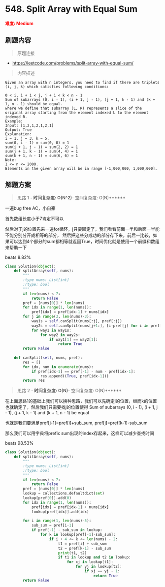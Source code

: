 # 548. Split Array with Equal Sum

**<font color=red>难度: Medium</font>**

## 刷题内容

> 原题连接

* https://leetcode.com/problems/split-array-with-equal-sum/

> 内容描述

```
Given an array with n integers, you need to find if there are triplets (i, j, k) which satisfies following conditions:

0 < i, i + 1 < j, j + 1 < k < n - 1
Sum of subarrays (0, i - 1), (i + 1, j - 1), (j + 1, k - 1) and (k + 1, n - 1) should be equal.
where we define that subarray (L, R) represents a slice of the original array starting from the element indexed L to the element indexed R.
Example:
Input: [1,2,1,2,1,2,1]
Output: True
Explanation:
i = 1, j = 3, k = 5. 
sum(0, i - 1) = sum(0, 0) = 1
sum(i + 1, j - 1) = sum(2, 2) = 1
sum(j + 1, k - 1) = sum(4, 4) = 1
sum(k + 1, n - 1) = sum(6, 6) = 1
Note:
1 <= n <= 2000.
Elements in the given array will be in range [-1,000,000, 1,000,000].
```

## 解题方案

> 思路 1
******- 时间复杂度: O(N^2)******- 空间复杂度: O(N)******

一遍bug free AC，小自豪

首先数组长度小于7肯定不可以

然后对于j的位置先来一遍for循环，j只要固定了，我们看看前面一半和后面一半能不能分别分开成相等的部分，
然后把这些分成功的部分存下来，前后一比较，如果可以达到4个部分的sum都相等就返回True，时间优化就是使用一个前缀和数组来帮助一下

beats 8.82%

```python
class Solution(object):
    def splitArray(self, nums):
        """
        :type nums: List[int]
        :rtype: bool
        """
        if len(nums) < 7:
            return False
        pref = [nums[0]] * len(nums)
        for idx in range(1, len(nums)):
            pref[idx] = pref[idx-1] + nums[idx]
        for j in range(3, len(nums)-3):
            way1s = self.canSplit(nums[:j], pref[:j]) 
            way2s = self.canSplit(nums[j+1:], [i-pref[j] for i in pref[j+1:]])
            for way1 in way1s:
                for way2 in way2s:
                    if way1[1] == way2[1]:
                        return True
        return False        
            
    def canSplit(self, nums, pref):
        res = []
        for idx, num in enumerate(nums):
            if pref[idx-1] == pref[-1] - num - pref[idx-1]:
                res.append((True, pref[idx-1]))
        return res
```


> 思路 2
******- 时间复杂度: O(N)******- 空间复杂度: O(N)******


在上面思路1的基础上我们可以换种思路，我们可以先确定i的位置，继而k的位置也就确定了，然后我们只需要找j的位置使得
Sum of subarrays (0, i - 1), (i + 1, j - 1), (j + 1, k - 1) and (k + 1, n - 1) be equal

也就是我们要满足pref[j-1]=pref[i]+sub_sum, pref[j]=pref[k-1]-sub_sum

那么我们可以用字典将prefix sum出现的index存起来，这样可以减少查找时间

beats 98.53%

```python
class Solution(object):
    def splitArray(self, nums):
        """
        :type nums: List[int]
        :rtype: bool
        """
        if len(nums) < 7:
            return False
        pref = [nums[0]] * len(nums)
        lookup = collections.defaultdict(set)
        lookup[pref[0]].add(0)
        for idx in range(1, len(nums)):
            pref[idx] = pref[idx-1] + nums[idx]
            lookup[pref[idx]].add(idx)
        
        for i in range(1, len(nums)-5):
            sub_sum = pref[i-1]
            if pref[-1] - sub_sum in lookup:
                for k in lookup[pref[-1]-sub_sum]:
                    if i + 4 <= k <= len(nums) - 2:
                        t1 = pref[i] + sub_sum
                        t2 = pref[k-1] - sub_sum
                        print(t1, t2)
                        if t1 in lookup and t2 in lookup:
                            for xj in lookup[t1]:
                                for yj in lookup[t2]:
                                    if xj == yj - 1:
                                        return True
        return False
```


































